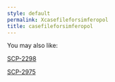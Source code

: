 ```yaml
---
style: default
permalink: Xcasefileforsimferopol
title: casefileforsimferopol
---
```

You may also like:

[SCP-2298](http://scp-wiki.net/scp-2298)

[SCP-2975](http://scp-wiki.net/scp-2975)
